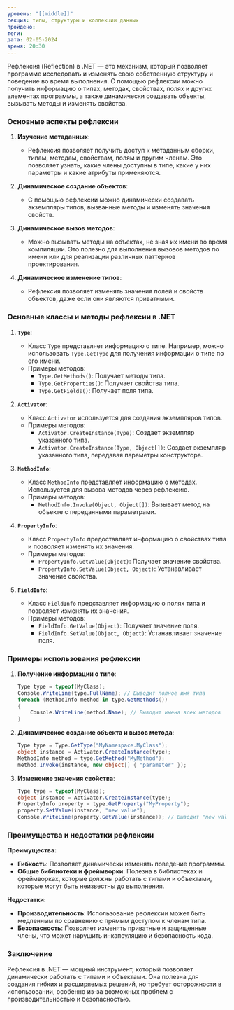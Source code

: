 ```yaml
---
уровень: "[[middle]]"
секция: типы, структуры и коллекции данных
пройдено: 
теги: 
дата: 02-05-2024
время: 20:30
---
```

Рефлексия (Reflection) в .NET — это механизм, который позволяет программе исследовать и изменять свою собственную структуру и поведение во время выполнения. С помощью рефлексии можно получить информацию о типах, методах, свойствах, полях и других элементах программы, а также динамически создавать объекты, вызывать методы и изменять свойства. 

### Основные аспекты рефлексии

1. **Изучение метаданных**:
   - Рефлексия позволяет получить доступ к метаданным сборки, типам, методам, свойствам, полям и другим членам. Это позволяет узнать, какие члены доступны в типе, какие у них параметры и какие атрибуты применяются.

2. **Динамическое создание объектов**:
   - С помощью рефлексии можно динамически создавать экземпляры типов, вызванные методы и изменять значения свойств.

3. **Динамическое вызов методов**:
   - Можно вызывать методы на объектах, не зная их имени во время компиляции. Это полезно для выполнения вызовов методов по имени или для реализации различных паттернов проектирования.

4. **Динамическое изменение типов**:
   - Рефлексия позволяет изменять значения полей и свойств объектов, даже если они являются приватными.

### Основные классы и методы рефлексии в .NET

1. **`Type`**:
   - Класс `Type` представляет информацию о типе. Например, можно использовать `Type.GetType` для получения информации о типе по его имени.
   - Примеры методов:
     - `Type.GetMethods()`: Получает методы типа.
     - `Type.GetProperties()`: Получает свойства типа.
     - `Type.GetFields()`: Получает поля типа.

2. **`Activator`**:
   - Класс `Activator` используется для создания экземпляров типов.
   - Примеры методов:
     - `Activator.CreateInstance(Type)`: Создает экземпляр указанного типа.
     - `Activator.CreateInstance(Type, Object[])`: Создает экземпляр указанного типа, передавая параметры конструктора.

3. **`MethodInfo`**:
   - Класс `MethodInfo` представляет информацию о методах. Используется для вызова методов через рефлексию.
   - Примеры методов:
     - `MethodInfo.Invoke(Object, Object[])`: Вызывает метод на объекте с переданными параметрами.

4. **`PropertyInfo`**:
   - Класс `PropertyInfo` предоставляет информацию о свойствах типа и позволяет изменять их значения.
   - Примеры методов:
     - `PropertyInfo.GetValue(Object)`: Получает значение свойства.
     - `PropertyInfo.SetValue(Object, Object)`: Устанавливает значение свойства.

5. **`FieldInfo`**:
   - Класс `FieldInfo` представляет информацию о полях типа и позволяет изменять их значения.
   - Примеры методов:
     - `FieldInfo.GetValue(Object)`: Получает значение поля.
     - `FieldInfo.SetValue(Object, Object)`: Устанавливает значение поля.

### Примеры использования рефлексии

1. **Получение информации о типе**:
   ```csharp
   Type type = typeof(MyClass);
   Console.WriteLine(type.FullName); // Выводит полное имя типа
   foreach (MethodInfo method in type.GetMethods())
   {
       Console.WriteLine(method.Name); // Выводит имена всех методов
   }
   ```

2. **Динамическое создание объекта и вызов метода**:
   ```csharp
   Type type = Type.GetType("MyNamespace.MyClass");
   object instance = Activator.CreateInstance(type);
   MethodInfo method = type.GetMethod("MyMethod");
   method.Invoke(instance, new object[] { "parameter" });
   ```

3. **Изменение значения свойства**:
   ```csharp
   Type type = typeof(MyClass);
   object instance = Activator.CreateInstance(type);
   PropertyInfo property = type.GetProperty("MyProperty");
   property.SetValue(instance, "new value");
   Console.WriteLine(property.GetValue(instance)); // Выводит "new value"
   ```

### Преимущества и недостатки рефлексии

**Преимущества:**
- **Гибкость**: Позволяет динамически изменять поведение программы.
- **Общие библиотеки и фреймворки**: Полезна в библиотеках и фреймворках, которые должны работать с типами и объектами, которые могут быть неизвестны до выполнения.

**Недостатки:**
- **Производительность**: Использование рефлексии может быть медленным по сравнению с прямым доступом к членам типа.
- **Безопасность**: Позволяет изменять приватные и защищенные члены, что может нарушить инкапсуляцию и безопасность кода.

### Заключение

Рефлексия в .NET — мощный инструмент, который позволяет динамически работать с типами и объектами. Она полезна для создания гибких и расширяемых решений, но требует осторожности в использовании, особенно из-за возможных проблем с производительностью и безопасностью.